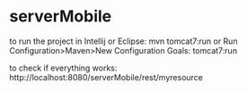 # serverMobile

to run the project in Intellij or Eclipse:
mvn tomcat7:run 
or
Run Configuration>Maven>New Configuration
Goals: tomcat7:run

to check if everything works:
http://localhost:8080/serverMobile/rest/myresource
